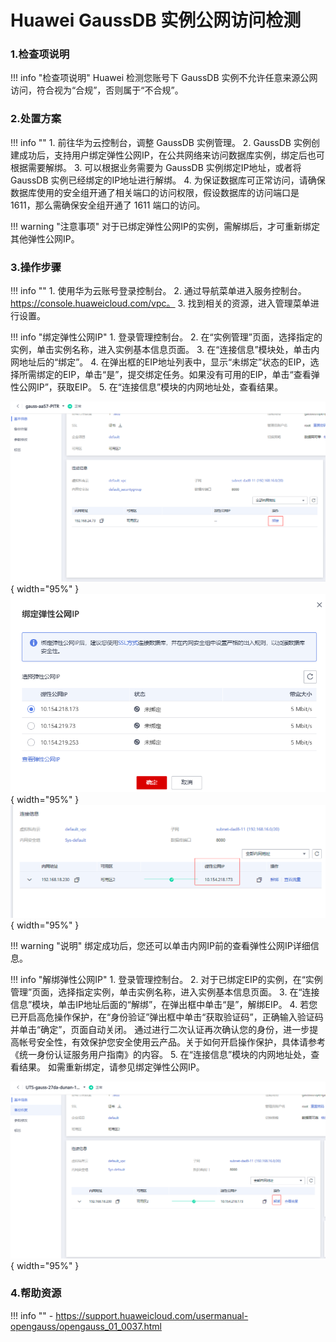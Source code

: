 # Huawei GaussDB 实例公网访问检测

### 1.检查项说明
!!! info "检查项说明"
    Huawei 检测您账号下 GaussDB 实例不允许任意来源公网访问，符合视为“合规”，否则属于“不合规”。

### 2.处置方案
!!! info ""
    1. 前往华为云控制台，调整 GaussDB 实例管理。
    2. GaussDB 实例创建成功后，支持用户绑定弹性公网IP，在公共网络来访问数据库实例，绑定后也可根据需要解绑。
    3. 可以根据业务需要为 GaussDB 实例绑定IP地址，或者将 GaussDB 实例已经绑定的IP地址进行解绑。
    4. 为保证数据库可正常访问，请确保数据库使用的安全组开通了相关端口的访问权限，假设数据库的访问端口是 1611，那么需确保安全组开通了 1611 端口的访问。

!!! warning "注意事项"
    对于已绑定弹性公网IP的实例，需解绑后，才可重新绑定其他弹性公网IP。

### 3.操作步骤
!!! info ""
    1. 使用华为云账号登录控制台。
    2. 通过导航菜单进入服务控制台。https://console.huaweicloud.com/vpc。
    3. 找到相关的资源，进入管理菜单进行设置。

!!! info "绑定弹性公网IP"
    1. 登录管理控制台。
    2. 在“实例管理”页面，选择指定的实例，单击实例名称，进入实例基本信息页面。
    3. 在“连接信息”模块处，单击内网地址后的“绑定”。
    4. 在弹出框的EIP地址列表中，显示“未绑定”状态的EIP，选择所需绑定的EIP，单击“是”，提交绑定任务。如果没有可用的EIP，单击“查看弹性公网IP”，获取EIP。
    5. 在“连接信息”模块的内网地址处，查看结果。

![图片](../../img/suggest/huawei/gaussdb/img.png){ width="95%" }
![图片](../../img/suggest/huawei/gaussdb/img_1.png){ width="95%" }
![图片](../../img/suggest/huawei/gaussdb/img_2.png){ width="95%" }

!!! warning "说明"
    绑定成功后，您还可以单击内网IP前的查看弹性公网IP详细信息。

!!! info "解绑弹性公网IP"
    1. 登录管理控制台。
    2. 对于已绑定EIP的实例，在“实例管理”页面，选择指定实例，单击实例名称，进入实例基本信息页面。
    3. 在“连接信息”模块，单击IP地址后面的“解绑”，在弹出框中单击“是”，解绑EIP。
    4. 若您已开启高危操作保护，在“身份验证”弹出框中单击“获取验证码”，正确输入验证码并单击“确定”，页面自动关闭。 通过进行二次认证再次确认您的身份，进一步提高帐号安全性，有效保护您安全使用云产品。关于如何开启操作保护，具体请参考《统一身份认证服务用户指南》的内容。
    5. 在“连接信息”模块的内网地址处，查看结果。 如需重新绑定，请参见绑定弹性公网IP。

![图片](../../img/suggest/huawei/gaussdb/img_3.png){ width="95%" }

### 4.帮助资源
!!! info ""
    - https://support.huaweicloud.com/usermanual-opengauss/opengauss_01_0037.html
